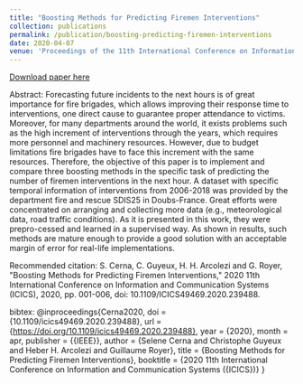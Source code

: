 ```yaml
---
title: "Boosting Methods for Predicting Firemen Interventions"
collection: publications
permalink: /publication/boosting-predicting-firemen-interventions
date: 2020-04-07
venue: 'Proceedings of the 11th International Conference on Information and Communication Systems (ICICS)'
---
```



[Download paper here](http://hharcolezi.github.io/files/2020_ICICS_boosting.pdf)

Abstract: Forecasting future incidents to the next hours is of great importance for fire brigades, which allows improving their response time to interventions, one direct cause to guarantee proper attendance to victims. Moreover, for many departments around the world, it exists problems such as the high increment of interventions through the years, which requires more personnel and machinery resources. However, due to budget limitations fire brigades have to face this increment with the same resources. Therefore, the objective of this paper is to implement and compare three boosting methods in the specific task of predicting the number of firemen interventions in the next hour. A dataset with specific temporal information of interventions from 2006-2018 was provided by the department fire and rescue SDIS25 in Doubs-France. Great efforts were concentrated on arranging and collecting more data (e.g., meteorological data, road traffic conditions). As it is presented in this work, they were prepro-cessed and learned in a supervised way. As shown in results, such methods are mature enough to provide a good solution with an acceptable margin of error for real-life implementations.

Recommended citation: S. Cerna, C. Guyeux, H. H. Arcolezi and G. Royer, "Boosting Methods for Predicting Firemen Interventions," 2020 11th International Conference on Information and Communication Systems (ICICS), 2020, pp. 001-006, doi: 10.1109/ICICS49469.2020.239488.

bibtex: @inproceedings{Cerna2020,
  doi = {10.1109/icics49469.2020.239488},
  url = {https://doi.org/10.1109/icics49469.2020.239488},
  year = {2020},
  month = apr,
  publisher = {{IEEE}},
  author = {Selene Cerna and Christophe Guyeux and Heber H. Arcolezi and Guillaume Royer},
  title = {Boosting Methods for Predicting Firemen Interventions},
  booktitle = {2020 11th International Conference on Information and Communication Systems ({ICICS})}
}
